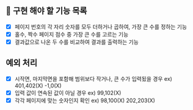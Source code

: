 ## 🚀 구현 해야 할 기능 목록

+ [X] 페이지 번호의 각 자리 숫자를 모두 더하거나 곱하여, 가장 큰 수를 정하는 기능
+ [X] 홀수, 짝수 페이지 점수 중 가장 큰 수를 고르는 기능
+ [X] 결과값으로 나온 두 수를 비교하여 결과를 출력하는 기능

## 예외 처리
+ [X] 시작면, 마지막면을 포함해 범위보다 작거나, 큰 수가 입력됬을 경우 ex) 401,402(X) -1,0(X)
+ [X] 입력 값이 연속된 값이 아닐 경우 ex) 99,102(X)
+ [X] 각각 페이지에 맞는 숫자인지 확인 ex) 98,100(X) 202,203(X)
